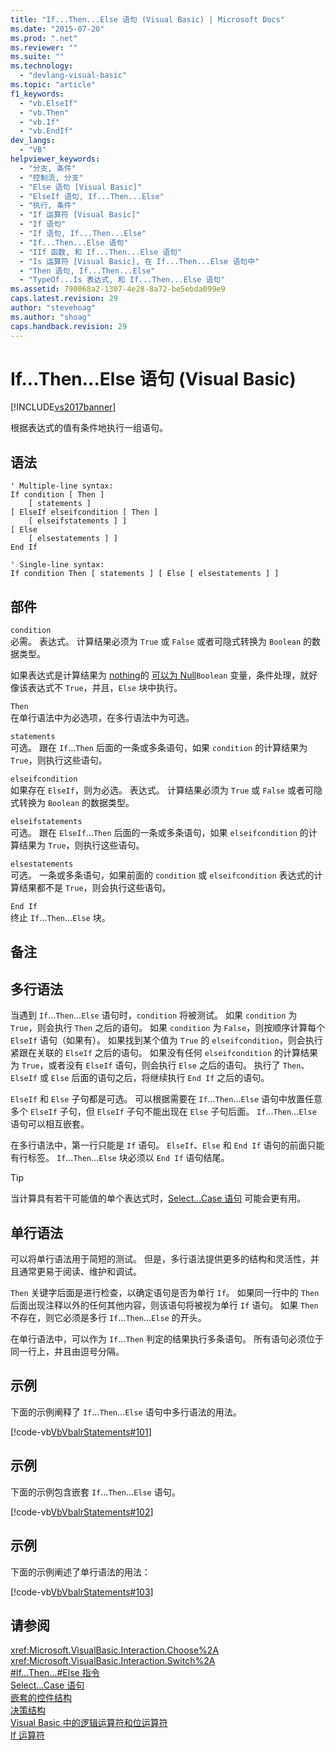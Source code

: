```yaml
---
title: "If...Then...Else 语句 (Visual Basic) | Microsoft Docs"
ms.date: "2015-07-20"
ms.prod: ".net"
ms.reviewer: ""
ms.suite: ""
ms.technology: 
  - "devlang-visual-basic"
ms.topic: "article"
f1_keywords: 
  - "vb.ElseIf"
  - "vb.Then"
  - "vb.If"
  - "vb.EndIf"
dev_langs: 
  - "VB"
helpviewer_keywords: 
  - "分支, 条件"
  - "控制流, 分支"
  - "Else 语句 [Visual Basic]"
  - "ElseIf 语句, If...Then...Else"
  - "执行, 条件"
  - "If 运算符 [Visual Basic]"
  - "If 语句"
  - "If 语句, If...Then...Else"
  - "If...Then...Else 语句"
  - "IIf 函数, 和 If...Then...Else 语句"
  - "Is 运算符 [Visual Basic], 在 If...Then...Else 语句中"
  - "Then 语句, If...Then...Else"
  - "TypeOf...Is 表达式, 和 If...Then...Else 语句"
ms.assetid: 790068a2-1307-4e28-8a72-be5ebda099e9
caps.latest.revision: 29
author: "stevehoag"
ms.author: "shoag"
caps.handback.revision: 29
---
```

# If...Then...Else 语句 (Visual Basic)
[!INCLUDE[vs2017banner](../../../visual-basic/includes/vs2017banner.md)]

根据表达式的值有条件地执行一组语句。  
  
## 语法  
  
```  
' Multiple-line syntax:  
If condition [ Then ]  
    [ statements ]  
[ ElseIf elseifcondition [ Then ]  
    [ elseifstatements ] ]  
[ Else  
    [ elsestatements ] ]  
End If  
  
' Single-line syntax:  
If condition Then [ statements ] [ Else [ elsestatements ] ]  
```  
  
## 部件  
 `condition`  
 必需。  表达式。  计算结果必须为 `True` 或 `False` 或者可隐式转换为 `Boolean` 的数据类型。  
  
 如果表达式是计算结果为 [nothing](../../../visual-basic/language-reference/nothing.md)的 [可以为 Null](../../../visual-basic/programming-guide/language-features/data-types/nullable-value-types.md)`Boolean` 变量，条件处理，就好像该表达式不 `True`，并且，`Else` 块中执行。  
  
 `Then`  
 在单行语法中为必选项，在多行语法中为可选。  
  
 `statements`  
 可选。  跟在 `If`...`Then` 后面的一条或多条语句，如果 `condition` 的计算结果为 `True`，则执行这些语句。  
  
 `elseifcondition`  
 如果存在 `ElseIf`，则为必选。  表达式。  计算结果必须为 `True` 或 `False` 或者可隐式转换为 `Boolean` 的数据类型。  
  
 `elseifstatements`  
 可选。  跟在 `ElseIf`...`Then` 后面的一条或多条语句，如果 `elseifcondition` 的计算结果为 `True`，则执行这些语句。  
  
 `elsestatements`  
 可选。  一条或多条语句，如果前面的 `condition` 或 `elseifcondition` 表达式的计算结果都不是 `True`，则会执行这些语句。  
  
 `End If`  
 终止 `If`...`Then`...`Else` 块。  
  
## 备注  
  
## 多行语法  
 当遇到 `If`...`Then`...`Else` 语句时，`condition` 将被测试。  如果 `condition` 为 `True`，则会执行 `Then` 之后的语句。  如果 `condition` 为 `False`，则按顺序计算每个 `ElseIf` 语句（如果有）。  如果找到某个值为 `True` 的 `elseifcondition`，则会执行紧跟在关联的 `ElseIf` 之后的语句。  如果没有任何 `elseifcondition` 的计算结果为 `True`，或者没有 `ElseIf` 语句，则会执行 `Else` 之后的语句。  执行了 `Then`、`ElseIf` 或 `Else` 后面的语句之后，将继续执行 `End If` 之后的语句。  
  
 `ElseIf` 和 `Else` 子句都是可选。  可以根据需要在 `If`...`Then`...`Else` 语句中放置任意多个 `ElseIf` 子句，但 `ElseIf` 子句不能出现在 `Else` 子句后面。  `If`...`Then`...`Else` 语句可以相互嵌套。  
  
 在多行语法中，第一行只能是 `If` 语句。  `ElseIf`、`Else` 和 `End If` 语句的前面只能有行标签。  `If`...`Then`...`Else` 块必须以 `End If` 语句结尾。  
  
> [!TIP]
>  当计算具有若干可能值的单个表达式时，[Select...Case 语句](../../../visual-basic/language-reference/statements/select-case-statement.md) 可能会更有用。  
  
## 单行语法  
 可以将单行语法用于简短的测试。  但是，多行语法提供更多的结构和灵活性，并且通常更易于阅读、维护和调试。  
  
 `Then` 关键字后面是进行检查，以确定语句是否为单行 `If`。  如果同一行中的 `Then` 后面出现注释以外的任何其他内容，则该语句将被视为单行 `If` 语句。  如果 `Then` 不存在，则它必须是多行 `If`...`Then`...`Else` 的开头。  
  
 在单行语法中，可以作为 `If`...`Then` 判定的结果执行多条语句。  所有语句必须位于同一行上，并且由逗号分隔。  
  
## 示例  
 下面的示例阐释了 `If`...`Then`...`Else` 语句中多行语法的用法。  
  
 [!code-vb[VbVbalrStatements#101](../../../visual-basic/language-reference/error-messages/codesnippet/VisualBasic/if-then-else-statement_1.vb)]  
  
## 示例  
 下面的示例包含嵌套 `If`...`Then`...`Else` 语句。  
  
 [!code-vb[VbVbalrStatements#102](../../../visual-basic/language-reference/error-messages/codesnippet/VisualBasic/if-then-else-statement_2.vb)]  
  
## 示例  
 下面的示例阐述了单行语法的用法：  
  
 [!code-vb[VbVbalrStatements#103](../../../visual-basic/language-reference/error-messages/codesnippet/VisualBasic/if-then-else-statement_3.vb)]  
  
## 请参阅  
 <xref:Microsoft.VisualBasic.Interaction.Choose%2A>   
 <xref:Microsoft.VisualBasic.Interaction.Switch%2A>   
 [\#If...Then...\#Else 指令](../../../visual-basic/language-reference/directives/if-then-else-directives.md)   
 [Select...Case 语句](../../../visual-basic/language-reference/statements/select-case-statement.md)   
 [嵌套的控件结构](../../../visual-basic/programming-guide/language-features/control-flow/nested-control-structures.md)   
 [决策结构](../../../visual-basic/programming-guide/language-features/control-flow/decision-structures.md)   
 [Visual Basic 中的逻辑运算符和位运算符](../../../visual-basic/programming-guide/language-features/operators-and-expressions/logical-and-bitwise-operators.md)   
 [If 运算符](../../../visual-basic/language-reference/operators/if-operator.md)